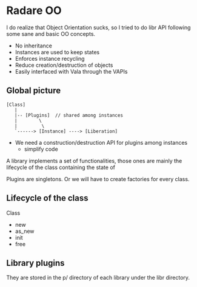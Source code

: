Radare OO
=========

I do realize that Object Orientation sucks, so I tried to do libr API
following some sane and basic OO concepts.

  - No inheritance
  - Instances are used to keep states
  - Enforces instance recycling
  - Reduce creation/destruction of objects
  - Easily interfaced with Vala through the VAPIs

Global picture
--------------

```
[Class]
   |
   |-- [Plugins]  // shared among instances
   |        \
   |         \
   `------> [Instance] ----> [Liberation]
```

* We need a construction/destruction API for plugins among instances
  - simplify code

A library implements a set of functionalities, those ones are mainly
the lifecycle of the class containing the state of

Plugins are singletons. Or we will have to create factories for every class.

Lifecycle of the class
----------------------

Class
   - new
   - as_new
   - init
   - free

Library plugins
---------------
  They are stored in the p/ directory of each library under the libr directory.

